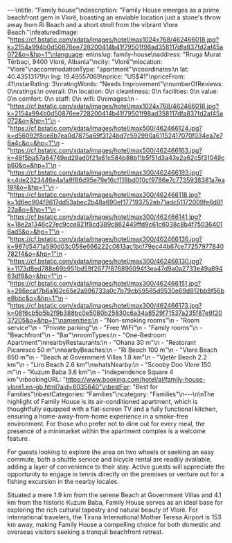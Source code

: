 ---\ntitle: "Family house"\ndescription: "Family House emerges as a prime beachfront gem in Vlorë, boasting an enviable location just a stone's throw away from Ri Beach and a short stroll from the vibrant Vlore Beach."\nfeaturedImage: "https://cf.bstatic.com/xdata/images/hotel/max1024x768/462466018.jpg?k=2154a994b0d50876ee728200414b41f79501f98ad358117dfa837fd2af45a072&o=&hp=1"\nlanguage: en\nslug: family-house\naddress: "Rruga Murat Tërbaçi, 9400 Vlorë, Albania"\ncity: "Vlorë"\nlocation: "Vlorë"\naccommodationType: "apartment"\ncoordinates:\n  lat: 40.43513179\n  lng: 19.49557069\nprice: "US$41"\npriceFrom: 41\nstarRating: 3\nratingWords: "Needs Improvement"\nnumberOfReviews: 0\nratings:\n  overall: 0\n  location: 0\n  cleanliness: 0\n  facilities: 0\n  value: 0\n  comfort: 0\n  staff: 0\n  wifi: 0\nimages:\n  - "https://cf.bstatic.com/xdata/images/hotel/max1024x768/462466018.jpg?k=2154a994b0d50876ee728200414b41f79501f98ad358117dfa837fd2af45a072&o=&hp=1"\n  - "https://cf.bstatic.com/xdata/images/hotel/max500/462466124.jpg?k=d56092f8ce8b7ea0d7875a69f3124bd7c592990a61152417070f034ea7e78a4c&o=&hp=1"\n  - "https://cf.bstatic.com/xdata/images/hotel/max500/462466163.jpg?k=48f5ba57a64749ed29ad0f21a61c584b88b11b5f51d3a43e2a62c5f31049cb60&o=&hp=1"\n  - "https://cf.bstatic.com/xdata/images/hotel/max300/462466193.jpg?k=4de2323446e4a1a9f66d95e79e16cf119bd010cf9786e7c7735938381a7ea191&o=&hp=1"\n  - "https://cf.bstatic.com/xdata/images/hotel/max300/462466118.jpg?k=1d6ec904f9617dd53abec2b48a690ef177193752eb71adc51172009fe6d8122a&o=&hp=1"\n  - "https://cf.bstatic.com/xdata/images/hotel/max300/462466141.jpg?k=18e2a1346c27ec9cce821f8cd389c862449ffd9c61c6038c8b4f750364016ad5&o=&hp=1"\n  - "https://cf.bstatic.com/xdata/images/hotel/max300/462466136.jpg?k=987d5471a590d03c058e666222c0813ac1bcf79ec44b67ce7725797784078214&o=&hp=1"\n  - "https://cf.bstatic.com/xdata/images/hotel/max300/462466130.jpg?k=1173d8ed788e69b951bd59f2677f876896094f3ea47d9a0a2733e49a89463df8&o=&hp=1"\n  - "https://cf.bstatic.com/xdata/images/hotel/max300/462466151.jpg?k=286ecaf7b6a162c65e2a996733a0c7b79cb59585d9530e69d812bb8f56be8bbc&o=&hp=1"\n  - "https://cf.bstatic.com/xdata/images/hotel/max300/462466173.jpg?k=08f6cb5b5b2f9b388bc0e5080b25830c6a34a8529f71537a235f87e9f2037205&o=&hp=1"\namenities:\n  - "Non-smoking rooms"\n  - "Room service"\n  - "Private parking"\n  - "Free WiFi"\n  - "Family rooms"\n  - "Beachfront"\n  - "Bar"\nroomTypes:\n  - "One-Bedroom Apartment"\nnearbyRestaurants:\n  - "Ohana 30 m"\n  - "Restorant Picaresco 50 m"\nnearbyBeaches:\n  - "Ri Beach 100 m"\n  - "Vlore Beach 850 m"\n  - "Beach at Government Villas 1.8 km"\n  - "Vjetër Beach 2.2 km"\n  - "Liro Beach 2.6 km"\nwhatsNearby:\n  - "Scooby Doo Vlore 150 m"\n  - "Kuzum Baba 3.6 km"\n  - "Independence Square 4 km"\nbookingURL: "https://www.booking.com/hotel/al/family-house-vlore1.en-gb.html?aid=8035640"\nbestFor: "Best for Families"\nbestCategories: "Families"\ncategory: "Families"\n---\n\nThe highlight of Family House is its air-conditioned apartment, which is thoughtfully equipped with a flat-screen TV and a fully functional kitchen, ensuring a home-away-from-home experience in a smoke-free environment. For those who prefer not to dine out for every meal, the presence of a minimarket within the apartment complex is a welcome feature.

For guests looking to explore the area on two wheels or seeking an easy commute, both a shuttle service and bicycle rental are readily available, adding a layer of convenience to their stay. Active guests will appreciate the opportunity to engage in tennis directly on the premises or venture out for a fishing excursion in the nearby locales.

Situated a mere 1.9 km from the serene Beach at Government Villas and 4.1 km from the historic Kuzum Baba, Family House serves as an ideal base for exploring the rich cultural tapestry and natural beauty of Vlorë. For international travelers, the Tirana International Mother Teresa Airport is 153 km away, making Family House a compelling choice for both domestic and overseas visitors seeking a tranquil beachfront retreat.